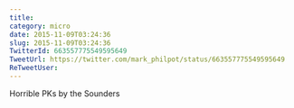 ```yaml
---
title: 
category: micro
date: 2015-11-09T03:24:36
slug: 2015-11-09T03:24:36
TwitterId: 663557775549595649
TweetUrl: https://twitter.com/mark_philpot/status/663557775549595649
ReTweetUser: 
---
```


Horrible PKs by the Sounders